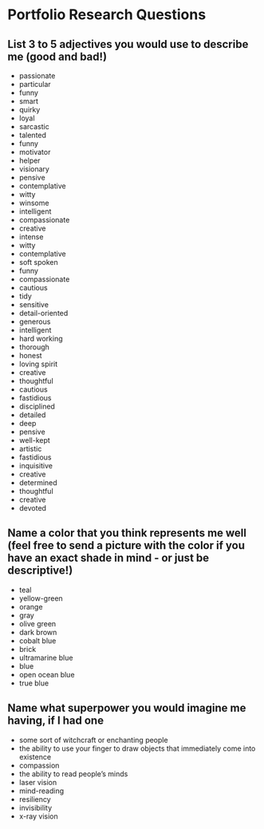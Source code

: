 # Portfolio Research Questions

## List 3 to 5 adjectives you would use to describe me (good and bad!)
- passionate
- particular
- funny
- smart
- quirky
- loyal
- sarcastic
- talented
- funny
- motivator
- helper
- visionary
- pensive
- contemplative
- witty
- winsome
- intelligent
- compassionate
- creative
- intense
- witty
- contemplative
- soft spoken
- funny
- compassionate 
- cautious
- tidy
- sensitive
- detail-oriented
- generous
- intelligent
- hard working
- thorough
- honest
- loving spirit
- creative
- thoughtful
- cautious
- fastidious
- disciplined
- detailed
- deep
- pensive
- well-kept
- artistic
- fastidious
- inquisitive
- creative
- determined
- thoughtful
- creative
- devoted

## Name a color that you think represents me well (feel free to send a picture with the color if you have an exact shade in mind - or just be descriptive!)
- teal
- yellow-green
- orange
- gray
- olive green
- dark brown
- cobalt blue
- brick
- ultramarine blue
- blue
- open ocean blue
- true blue

## Name what superpower you would imagine me having, if I had one
- some sort of witchcraft or enchanting people
- the ability to use your finger to draw objects that immediately come into existence
- compassion
- the ability to read people’s minds
- laser vision
- mind-reading
- resiliency
- invisibility
- x-ray vision

